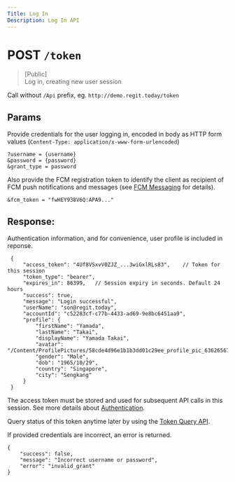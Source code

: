 ```yaml
---
Title: Log In
Description: Log In API
---
```

# POST `/token`
> [Public]  
> Log in, creating new user session

Call without `/Api` prefix, eg. `http://demo.regit.today/token`

## Params
Provide credentials for the user logging in, encoded in body as HTTP form values (`Content-Type: application/x-www-form-urlencoded`)

    ?username = {username}
    &password = {password} 
    &grant_type = password
    
Also provide the FCM registration token to identify the client as recipient of FCM push notifications and messages
(see [FCM Messaging](fcm-messaging.html) for details).

    &fcm_token = "fwHEY938V6Q:APA9..."

## Response:

Authentication information, and for convenience, user profile is included in reponse.

     {
         "access_token": "4Uf8VSxvV0ZJZ_...3wiGxlRLs83",	// Token for this session
         "token_type": "bearer",
         "expires_in": 86399,	// Session expiry in seconds. Default 24 hours
         "success": true,
         "message": "Login successful",
         "userName": "son@regit.today",
         "accountId": "c52283cf-c77b-4433-ad69-9e8bc6451aa9",
         "profile": {
             "firstName": "Yamada",
             "lastName": "Takai",
             "displayName": "Yamada Takai",
             "avatar": "/Content/ProfilePictures/58cde4d96e1b1b3dd01c29ee_profile_pic_636265670361150494.jpg",
             "gender": "Male",
             "dob": "1965/10/29",
             "country": "Singapore",
             "city": "Sengkang"
         }
     }

The access token must be stored and used for subsequent API calls in this session. See more details about [Authentication](overview.html).

Query status of this token anytime later by using the [Token Query API](tokens.html).

If provided credentials are incorrect, an error is returned.

    {
        "success": false,
        "message": "Incorrect username or password",
        "error": "invalid_grant"
    }

